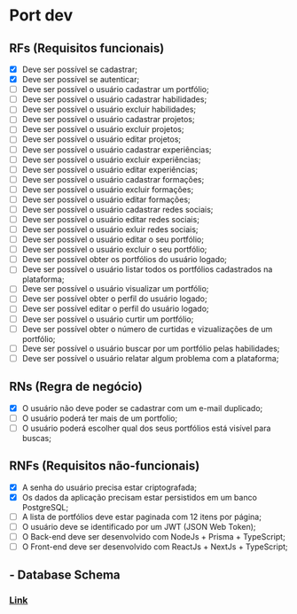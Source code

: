 # Port dev

## RFs (Requisitos funcionais)

- [x] Deve ser possível se cadastrar;
- [x] Deve ser possível se autenticar;
- [ ] Deve ser possível o usuário cadastrar um portfólio;
- [ ] Deve ser possível o usuário cadastrar habilidades;
- [ ] Deve ser possível o usuário excluir habilidades;
- [ ] Deve ser possível o usuário cadastrar projetos;
- [ ] Deve ser possível o usuário excluir projetos;
- [ ] Deve ser possível o usuário editar projetos;
- [ ] Deve ser possível o usuário cadastrar experiências;
- [ ] Deve ser possível o usuário excluir experiências;
- [ ] Deve ser possível o usuário editar experiências;
- [ ] Deve ser possível o usuário cadastrar formações;
- [ ] Deve ser possível o usuário excluir formações;
- [ ] Deve ser possível o usuário editar formações;
- [ ] Deve ser possível o usuário cadastrar redes sociais;
- [ ] Deve ser possível o usuário editar redes sociais;
- [ ] Deve ser possível o usuário exluir redes sociais;
- [ ] Deve ser possível o usuário editar o seu portfólio;
- [ ] Deve ser possível o usuário excluir o seu portfólio;
- [ ] Deve ser possível obter os portfólios do usuário logado;
- [ ] Deve ser possível o usuário listar todos os portfólios cadastrados na plataforma;
- [ ] Deve ser possível o usuário visualizar um portfólio;
- [ ] Deve ser possível obter o perfil do usuário logado;
- [ ] Deve ser possível editar o perfil do usuário logado;
- [ ] Deve ser possível o usuário curtir um portfólio;
- [ ] Deve ser possível obter o número de curtidas e vizualizações de um portfólio;
- [ ] Deve ser possível o usuário buscar por um portfólio pelas habilidades;
- [ ] Deve ser possível o usuário relatar algum problema com a plataforma;

## RNs (Regra de negócio)

- [x] O usuário não deve poder se cadastrar com um e-mail duplicado;
- [ ] O usuário poderá ter mais de um portfolio;
- [ ] O usuário poderá escolher qual dos seus portfólios está visível para buscas;

## RNFs (Requisitos não-funcionais)

- [x] A senha do usuário precisa estar criptografada;
- [x] Os dados da aplicação precisam estar persistidos em um banco PostgreSQL;
- [ ] A lista de portfólios deve estar paginada com 12 itens por página;
- [ ] O usuário deve se identificado por um JWT (JSON Web Token);
- [ ] O Back-end deve ser desenvolvido com NodeJs + Prisma + TypeScript;
- [ ] O Front-end deve ser desenvolvido com ReactJs + NextJs + TypeScript;

## - Database Schema

### [Link](https://miro.com/app/board/uXjVNShYszY=/?share_link_id=703360207396)
